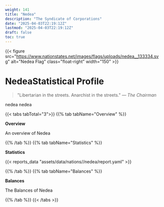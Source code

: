 ```yaml
---
weight: 141
title: "Nedea"
description: "The Syndicate of Corporations"
date: "2025-04-03T22:19:12Z"
lastmod: "2025-04-03T22:19:12Z"
draft: false
toc: true
---
```


{{< figure src="https://www.nationstates.net/images/flags/uploads/nedea__133334.svg" alt="Nedea Flag" class="float-right" width="150" >}}
# NedeaStatistical Profile
> "Libertarian in the streets. Anarchist in the streets." — *The Chairman*

nedea nedea

{{< tabs tabTotal="3">}}
{{% tab tabName="Overview" %}}

**Overview**

An overview of Nedea

{{% /tab %}}
{{% tab tabName="Statistics" %}}

**Statistics**

{{< reports_data "assets/data/nations//nedea/report.yaml" >}}

{{% /tab %}}
{{% tab tabName="Balances" %}}

**Balances**

The Balances of Nedea

{{% /tab %}}
{{< /tabs >}}
